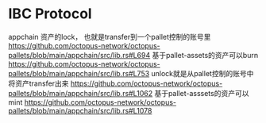 # IBC Protocol

appchain 资产的lock， 也就是transfer到一个pallet控制的账号里
https://github.com/octopus-network/octopus-pallets/blob/main/appchain/src/lib.rs#L694
基于pallet-assets的资产可以burn
https://github.com/octopus-network/octopus-pallets/blob/main/appchain/src/lib.rs#L753
unlock就是从pallet控制的账号中将资产transfer出来
https://github.com/octopus-network/octopus-pallets/blob/main/appchain/src/lib.rs#L1062
基于pallet-asssets的资产可以mint
https://github.com/octopus-network/octopus-pallets/blob/main/appchain/src/lib.rs#L1078
